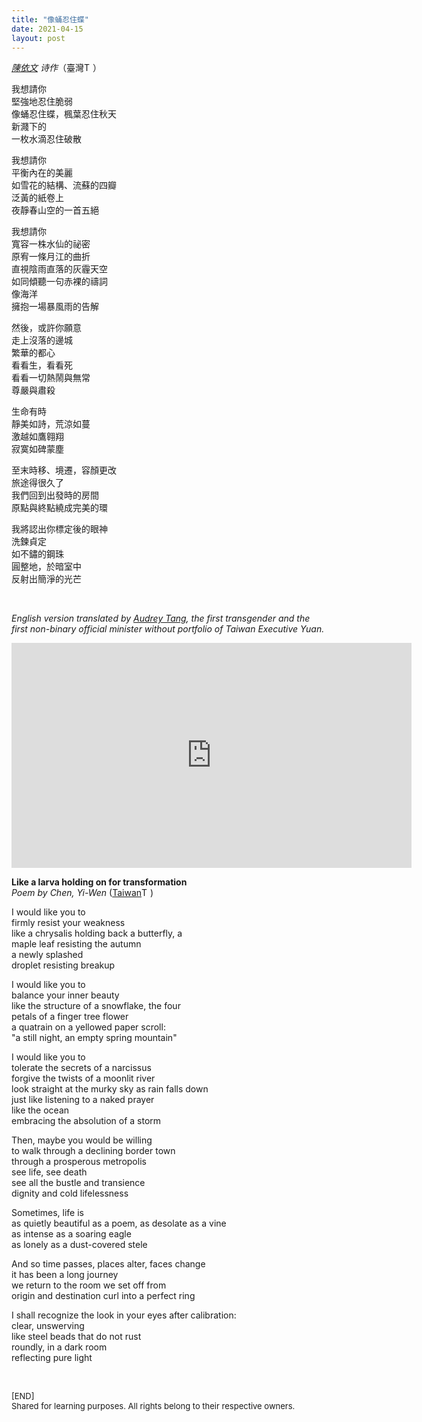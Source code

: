 ```yaml
---
title: "像蛹忍住蝶"
date: 2021-04-15
layout: post
---
```


<style>
    img {
        height: 1em;
    }
</style>

*[陳依文](https://en.wikipedia.org/wiki/Chen_Yi-wen) 诗作*（臺灣![Taiwan-Flag](https://emojipedia-us.s3.dualstack.us-west-1.amazonaws.com/thumbs/240/apple/325/flag-taiwan_1f1f9-1f1fc.png)）

我想請你  
堅強地忍住脆弱  
像蛹忍住蝶，楓葉忍住秋天  
新濺下的  
一枚水滴忍住破散  

我想請你  
平衡內在的美麗  
如雪花的結構、流蘇的四瓣  
泛黃的紙卷上  
夜靜春山空的一首五絕  

我想請你  
寬容一株水仙的祕密  
原宥一條月江的曲折  
直視陰雨直落的灰霾天空  
如同傾聽一句赤裸的禱詞  
像海洋  
擁抱一場暴風雨的告解

然後，或許你願意  
走上沒落的邊城  
繁華的都心  
看看生，看看死  
看看一切熱鬧與無常  
尊嚴與肅殺  

生命有時  
靜美如詩，荒涼如蔓  
激越如鷹翱翔  
寂寞如碑蒙塵  

至末時移、境遷，容顏更改  
旅途得很久了  
我們回到出發時的房間  
原點與終點繞成完美的環

我將認出你標定後的眼神  
洗鍊貞定  
如不鏽的鋼珠  
圓整地，於暗室中  
反射出簡淨的光芒  

<br>

*English version translated by [Audrey Tang](https://en.wikipedia.org/wiki/Audrey_Tang), the first transgender and the first non-binary official minister without portfolio of Taiwan Executive Yuan.*

<iframe allowfullscreen="" frameborder="0" height="360" src="https://www.youtube.com/embed/qATkXwppWAw?start=1877" width="640"></iframe>
<br>

**Like a larva holding on for transformation**  
*Poem by Chen, Yi-Wen* ([Taiwan](https://en.wikipedia.org/wiki/Taiwan)![Taiwan-Flag](https://emojipedia-us.s3.dualstack.us-west-1.amazonaws.com/thumbs/240/apple/325/flag-taiwan_1f1f9-1f1fc.png))

I would like you to  
firmly resist your weakness  
like a chrysalis holding back a butterfly, a  
maple leaf resisting the autumn  
a newly splashed  
droplet resisting breakup  

I would like you to  
balance your inner beauty  
like the structure of a snowflake, the four  
petals of a finger tree flower  
a quatrain on a yellowed paper scroll:  
"a still night, an empty spring mountain"  

I would like you to  
tolerate the secrets of a narcissus  
forgive the twists of a moonlit river  
look straight at the murky sky as rain falls down  
just like listening to a naked prayer  
like the ocean  
embracing the absolution of a storm  

Then, maybe you would be willing  
to walk through a declining border town  
through a prosperous metropolis  
see life, see death  
see all the bustle and transience  
dignity and cold lifelessness  

Sometimes, life is  
as quietly beautiful as a poem, as desolate as a vine  
as intense as a soaring eagle  
as lonely as a dust-covered stele  

And so time passes, places alter, faces change  
it has been a long journey  
we return to the room we set off from  
origin and destination curl into a perfect ring  

I shall recognize the look in your eyes after calibration:  
clear, unswerving  
like steel beads that do not rust  
roundly, in a dark room  
reflecting pure light  

<br>
<p>
<font size="2">
[END]
<br>
Shared for learning purposes. All rights belong to their respective owners.
</font>
</p>